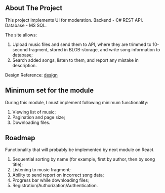 ## About The Project

This project implements UI for moderation. 
Backend - C# REST API.
Database - MS SQL.

The site allows:
1) Upload music files and send them to API, where they are trimmed to 10-second fragment, stored in BLOB-storage, and write song information to database;
2) Search added songs, listen to them, and report any mistake in description.

Design Reference: [design](https://app.moqups.com/LTb5zOxHHLW3tRfnELOA6ExzimJVOVAV/view/page/ac37097b9)

## Minimum set for the module

During this module, I must implement following minimum functionality:
1) Viewing list of music;
2) Pagination and page size;
3) Downloading files.

## Roadmap

Functionality that will probably be implemented by next module on React.

1) Sequential sorting by name (for example, first by author, then by song title);
2) Listening to music fragment;
3) Ability to send report on incorrect song data;
4) Progress bar while downloading files;
5) Registration/Authorization/Authentication. 

